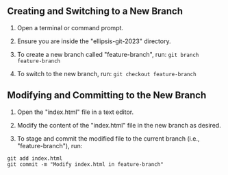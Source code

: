 ## Creating and Switching to a New Branch

1. Open a terminal or command prompt.

2. Ensure you are inside the "ellipsis-git-2023" directory.

3. To create a new branch called "feature-branch", run:
   `git branch feature-branch`

4. To switch to the new branch, run:
   `git checkout feature-branch`

## Modifying and Committing to the New Branch

1. Open the "index.html" file in a text editor.

2. Modify the content of the "index.html" file in the new branch as desired.

3. To stage and commit the modified file to the current branch (i.e., "feature-branch"), run:

```
git add index.html
git commit -m "Modify index.html in feature-branch"
```
